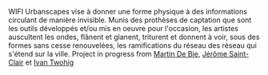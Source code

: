 WIFI Urbanscapes vise à donner une forme physique à des informations circulant de manière invisible. Munis des prothèses de captation que sont les outils développés et/ou mis en oeuvre pour l'occasion, les artistes auscultent les ondes, flânent et glanent, triturent et donnent à voir, sous des formes sans cesse renouvelées, les ramifications du réseau des réseau qui s'étend sur la ville.
Project in progress from [Martin De Bie](martindebie.com), [Jérôme Saint-Clair](http://www.saint-clair.net/) et [Ivan Twohig](http://ivantwohig.com/)
